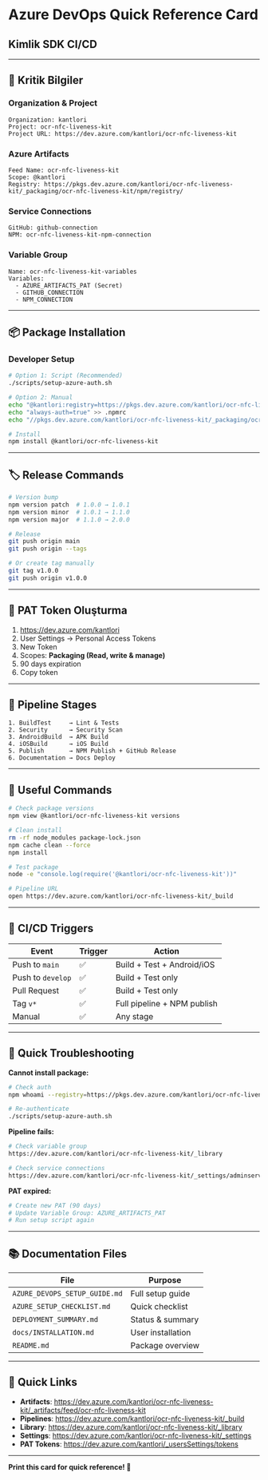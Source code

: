 # Azure DevOps Quick Reference Card
## Kimlik SDK CI/CD

---

## 🔑 Kritik Bilgiler

### Organization & Project
```
Organization: kantlori
Project: ocr-nfc-liveness-kit
Project URL: https://dev.azure.com/kantlori/ocr-nfc-liveness-kit
```

### Azure Artifacts
```
Feed Name: ocr-nfc-liveness-kit
Scope: @kantlori
Registry: https://pkgs.dev.azure.com/kantlori/ocr-nfc-liveness-kit/_packaging/ocr-nfc-liveness-kit/npm/registry/
```

### Service Connections
```
GitHub: github-connection
NPM: ocr-nfc-liveness-kit-npm-connection
```

### Variable Group
```
Name: ocr-nfc-liveness-kit-variables
Variables:
  - AZURE_ARTIFACTS_PAT (Secret)
  - GITHUB_CONNECTION
  - NPM_CONNECTION
```

---

## 📦 Package Installation

### Developer Setup
```bash
# Option 1: Script (Recommended)
./scripts/setup-azure-auth.sh

# Option 2: Manual
echo "@kantlori:registry=https://pkgs.dev.azure.com/kantlori/ocr-nfc-liveness-kit/_packaging/ocr-nfc-liveness-kit/npm/registry/" > .npmrc
echo "always-auth=true" >> .npmrc
echo "//pkgs.dev.azure.com/kantlori/ocr-nfc-liveness-kit/_packaging/ocr-nfc-liveness-kit/npm/registry/:_authToken=YOUR_PAT" >> .npmrc

# Install
npm install @kantlori/ocr-nfc-liveness-kit
```

---

## 🏷️ Release Commands

```bash
# Version bump
npm version patch  # 1.0.0 → 1.0.1
npm version minor  # 1.0.1 → 1.1.0
npm version major  # 1.1.0 → 2.0.0

# Release
git push origin main
git push origin --tags

# Or create tag manually
git tag v1.0.0
git push origin v1.0.0
```

---

## 🔐 PAT Token Oluşturma

1. https://dev.azure.com/kantlori
2. User Settings → Personal Access Tokens
3. New Token
4. Scopes: **Packaging (Read, write & manage)**
5. 90 days expiration
6. Copy token

---

## 🚀 Pipeline Stages

```
1. BuildTest     → Lint & Tests
2. Security      → Security Scan
3. AndroidBuild  → APK Build
4. iOSBuild      → iOS Build
5. Publish       → NPM Publish + GitHub Release
6. Documentation → Docs Deploy
```

---

## 🔧 Useful Commands

```bash
# Check package versions
npm view @kantlori/ocr-nfc-liveness-kit versions

# Clean install
rm -rf node_modules package-lock.json
npm cache clean --force
npm install

# Test package
node -e "console.log(require('@kantlori/ocr-nfc-liveness-kit'))"

# Pipeline URL
open https://dev.azure.com/kantlori/ocr-nfc-liveness-kit/_build
```

---

## 📱 CI/CD Triggers

| Event | Trigger | Action |
|-------|---------|--------|
| Push to `main` | ✅ | Build + Test + Android/iOS |
| Push to `develop` | ✅ | Build + Test only |
| Pull Request | ✅ | Build + Test only |
| Tag `v*` | ✅ | Full pipeline + NPM publish |
| Manual | ✅ | Any stage |

---

## 🐛 Quick Troubleshooting

**Cannot install package:**
```bash
# Check auth
npm whoami --registry=https://pkgs.dev.azure.com/kantlori/ocr-nfc-liveness-kit/_packaging/ocr-nfc-liveness-kit/npm/registry/

# Re-authenticate
./scripts/setup-azure-auth.sh
```

**Pipeline fails:**
```bash
# Check variable group
https://dev.azure.com/kantlori/ocr-nfc-liveness-kit/_library

# Check service connections
https://dev.azure.com/kantlori/ocr-nfc-liveness-kit/_settings/adminservices
```

**PAT expired:**
```bash
# Create new PAT (90 days)
# Update Variable Group: AZURE_ARTIFACTS_PAT
# Run setup script again
```

---

## 📚 Documentation Files

| File | Purpose |
|------|---------|
| `AZURE_DEVOPS_SETUP_GUIDE.md` | Full setup guide |
| `AZURE_SETUP_CHECKLIST.md` | Quick checklist |
| `DEPLOYMENT_SUMMARY.md` | Status & summary |
| `docs/INSTALLATION.md` | User installation |
| `README.md` | Package overview |

---

## 🔗 Quick Links

- **Artifacts**: https://dev.azure.com/kantlori/ocr-nfc-liveness-kit/_artifacts/feed/ocr-nfc-liveness-kit
- **Pipelines**: https://dev.azure.com/kantlori/ocr-nfc-liveness-kit/_build
- **Library**: https://dev.azure.com/kantlori/ocr-nfc-liveness-kit/_library
- **Settings**: https://dev.azure.com/kantlori/ocr-nfc-liveness-kit/_settings
- **PAT Tokens**: https://dev.azure.com/kantlori/_usersSettings/tokens

---

**Print this card for quick reference! 📄**
